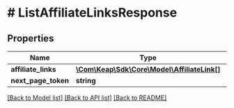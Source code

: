 # # ListAffiliateLinksResponse

## Properties

Name | Type | Description | Notes
------------ | ------------- | ------------- | -------------
**affiliate_links** | [**\Com\Keap\Sdk\Core\Model\AffiliateLink[]**](AffiliateLink.md) |  | [optional]
**next_page_token** | **string** |  | [optional]

[[Back to Model list]](../../README.md#models) [[Back to API list]](../../README.md#endpoints) [[Back to README]](../../README.md)
